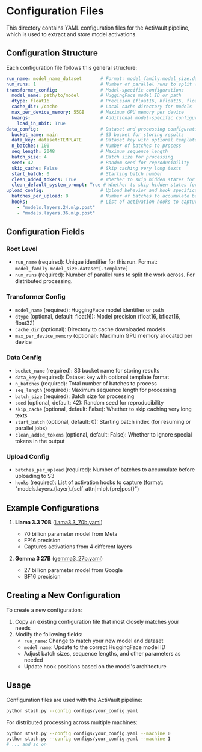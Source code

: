 # Configuration Files

This directory contains YAML configuration files for the ActiVault pipeline, which is used to extract and store model activations.

## Configuration Structure

Each configuration file follows this general structure:

```yaml
run_name: model_name_dataset       # Format: model_family.model_size.dataset[.template]
num_runs: 1                        # Number of parallel runs to split work across. If you are running distributed, set this to the number of jobs.
transformer_config:                # Model-specific configurations
  model_name: path/to/model        # HuggingFace model ID or path
  dtype: float16                   # Precision (float16, bfloat16, float32)
  cache_dir: /cache                # Local cache directory for models
  max_per_device_memory: 55GB      # Maximum GPU memory per device
  kwargs:                          # Additional model-specific configurations
    load_in_8bit: True
data_config:                       # Dataset and processing configurations
  bucket_name: main                # S3 bucket for storing results
  data_key: dataset:TEMPLATE       # Dataset key with optional template
  n_batches: 100                   # Number of batches to process
  seq_length: 2048                 # Maximum sequence length
  batch_size: 4                    # Batch size for processing
  seed: 42                         # Random seed for reproducibility
  skip_cache: False                # Skip caching very long texts
  start_batch: 0                   # Starting batch number
  clean_added_tokens: True         # Whether to skip hidden states for special tokens cleaned from outputs
  clean_default_system_prompt: True # Whether to skip hidden states for default system prompt (will ignore custom system prompts)
upload_config:                     # Upload behavior and hook specifications
  batches_per_upload: 8            # Number of batches to accumulate before upload
  hooks:                           # List of activation hooks to capture
    - "models.layers.24.mlp.post"
    - "models.layers.36.mlp.post"
```

## Configuration Fields

### Root Level

- `run_name` (required): Unique identifier for this run. Format: `model_family.model_size.dataset[.template]`
- `num_runs` (required): Number of parallel runs to split the work across. For distributed processing.

### Transformer Config

- `model_name` (required): HuggingFace model identifier or path
- `dtype` (optional, default: float16): Model precision (float16, bfloat16, float32)
- `cache_dir` (optional): Directory to cache downloaded models
- `max_per_device_memory` (optional): Maximum GPU memory allocated per device

### Data Config

- `bucket_name` (required): S3 bucket name for storing results
- `data_key` (required): Dataset key with optional template format
- `n_batches` (required): Total number of batches to process
- `seq_length` (required): Maximum sequence length for processing
- `batch_size` (required): Batch size for processing
- `seed` (optional, default: 42): Random seed for reproducibility
- `skip_cache` (optional, default: False): Whether to skip caching very long texts
- `start_batch` (optional, default: 0): Starting batch index (for resuming or parallel jobs)
- `clean_added_tokens` (optional, default: False): Whether to ignore special tokens in the output

### Upload Config

- `batches_per_upload` (required): Number of batches to accumulate before uploading to S3
- `hooks` (required): List of activation hooks to capture (format: "models.layers.{layer}.{self_attn|mlp}.{pre|post}")

## Example Configurations

1. **Llama 3.3 70B** ([llama3.3_70b.yaml](llama3.3_70b.yaml))
   - 70 billion parameter model from Meta
   - FP16 precision
   - Captures activations from 4 different layers

2. **Gemma 3 27B** ([gemma3_27b.yaml](gemma3_27b.yaml))
   - 27 billion parameter model from Google
   - BF16 precision 

## Creating a New Configuration

To create a new configuration:

1. Copy an existing configuration file that most closely matches your needs
2. Modify the following fields:
   - `run_name`: Change to match your new model and dataset
   - `model_name`: Update to the correct HuggingFace model ID
   - Adjust batch sizes, sequence lengths, and other parameters as needed
   - Update hook positions based on the model's architecture

## Usage

Configuration files are used with the ActiVault pipeline:

```bash
python stash.py --config configs/your_config.yaml
```

For distributed processing across multiple machines:

```bash
python stash.py --config configs/your_config.yaml --machine 0
python stash.py --config configs/your_config.yaml --machine 1
# ... and so on
``` 